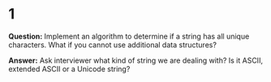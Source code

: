 # 1

**Question:** Implement an algorithm to determine if a string has all unique characters. What if you cannot use additional data structures?

**Answer:** Ask interviewer what kind of string we are dealing with? Is it ASCII, extended ASCII or a Unicode string?


